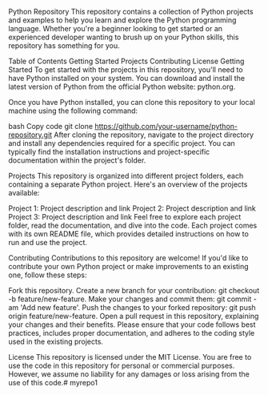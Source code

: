 Python Repository
This repository contains a collection of Python projects and examples to help you learn and explore the Python programming language. Whether you're a beginner looking to get started or an experienced developer wanting to brush up on your Python skills, this repository has something for you.

Table of Contents
Getting Started
Projects
Contributing
License
Getting Started
To get started with the projects in this repository, you'll need to have Python installed on your system. You can download and install the latest version of Python from the official Python website: python.org.

Once you have Python installed, you can clone this repository to your local machine using the following command:

bash
Copy code
git clone https://github.com/your-username/python-repository.git
After cloning the repository, navigate to the project directory and install any dependencies required for a specific project. You can typically find the installation instructions and project-specific documentation within the project's folder.

Projects
This repository is organized into different project folders, each containing a separate Python project. Here's an overview of the projects available:

Project 1: Project description and link
Project 2: Project description and link
Project 3: Project description and link
Feel free to explore each project folder, read the documentation, and dive into the code. Each project comes with its own README file, which provides detailed instructions on how to run and use the project.

Contributing
Contributions to this repository are welcome! If you'd like to contribute your own Python project or make improvements to an existing one, follow these steps:

Fork this repository.
Create a new branch for your contribution: git checkout -b feature/new-feature.
Make your changes and commit them: git commit -am 'Add new feature'.
Push the changes to your forked repository: git push origin feature/new-feature.
Open a pull request in this repository, explaining your changes and their benefits.
Please ensure that your code follows best practices, includes proper documentation, and adheres to the coding style used in the existing projects.

License
This repository is licensed under the MIT License. You are free to use the code in this repository for personal or commercial purposes. However, we assume no liability for any damages or loss arising from the use of this code.# myrepo1
